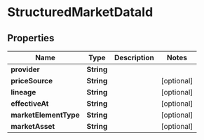 

# StructuredMarketDataId

## Properties

Name | Type | Description | Notes
------------ | ------------- | ------------- | -------------
**provider** | **String** |  | 
**priceSource** | **String** |  |  [optional]
**lineage** | **String** |  |  [optional]
**effectiveAt** | **String** |  |  [optional]
**marketElementType** | **String** |  |  [optional]
**marketAsset** | **String** |  |  [optional]



